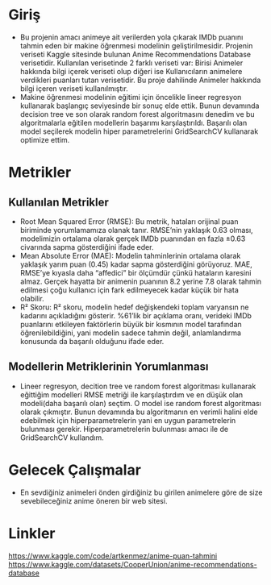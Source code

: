 # Giriş
- Bu projenin amacı animeye ait verilerden yola çıkarak IMDb puanını tahmin eden bir makine öğrenmesi modelinin geliştirilmesidir. Projenin veriseti Kaggle sitesinde bulunan Anime Recommendations Database verisetidir. Kullanılan verisetinde 2 farklı veriseti var: Birisi Animeler hakkında bilgi içerek veriseti olup diğeri ise Kullanıcıların animelere verdikleri puanları tutan verisetidir. Bu proje dahilinde Animeler hakkında bilgi içeren veriseti kullanılmıştır.
- Makine öğrenmesi modelinin eğitimi için öncelikle lineer regresyon kullanarak başlangıç seviyesinde bir sonuç elde ettik. Bunun devamında decision tree ve son olarak random forest algoritmasını denedim ve bu algoritmalarla eğitilen modellerin başarımı karşılaştırıldı. Başarılı olan model seçilerek modelin hiper parametrelerini GridSearchCV kullanarak optimize ettim. 

# Metrikler
## Kullanılan Metrikler
- Root Mean Squared Error (RMSE): Bu metrik, hataları orijinal puan biriminde yorumlamamıza olanak tanır. RMSE’nin yaklaşık 0.63 olması, modelimizin ortalama olarak gerçek IMDb puanından en fazla ±0.63 civarında sapma gösterdiğini ifade eder.
- Mean Absolute Error (MAE): Modelin tahminlerinin ortalama olarak yaklaşık yarım puan (0.45) kadar sapma gösterdiğini görüyoruz. MAE, RMSE’ye kıyasla daha “affedici” bir ölçümdür çünkü hataların karesini almaz. Gerçek hayatta bir animenin puanının 8.2 yerine 7.8 olarak tahmin edilmesi çoğu kullanıcı için fark edilmeyecek kadar küçük bir hata olabilir. 
- R² Skoru: R² skoru, modelin hedef değişkendeki toplam varyansın ne kadarını açıkladığını gösterir. %61’lik bir açıklama oranı, verideki IMDb puanlarını etkileyen faktörlerin büyük bir kısmının model tarafından öğrenilebildiğini, yani modelin sadece tahmin değil, anlamlandırma konusunda da başarılı olduğunu ifade eder.

## Modellerin Metriklerinin Yorumlanması
- Lineer regresyon, decition tree ve random forest algoritması kullanarak eğittiğim modelleri RMSE metriği ile karşılaştırdım ve en düşük olan modeli(daha başarılı olan) seçtim. O model ise random forest algoritması olarak çıkmıştır. Bunun devamında bu algoritmanın en verimli halini elde edebilmek için hiperparametrelerin yani en uygun parametrelerin bulunması gerekir. Hiperparametrelerin bulunması amacı ile de GridSearchCV kullandım.

# Gelecek Çalışmalar
- En sevdiğiniz animeleri önden girdiğiniz bu girilen animelere göre de size sevebileceğiniz anime öneren bir web sitesi.
  

# Linkler
https://www.kaggle.com/code/artkenmez/anime-puan-tahmini
https://www.kaggle.com/datasets/CooperUnion/anime-recommendations-database
